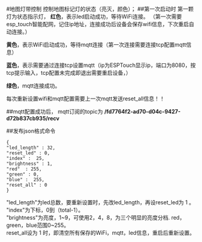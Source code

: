 #地图灯带控制
控制地图标记灯的状态（亮灭，颜色）；
##第一次启动时
第一颗灯为状态指示灯，
**红色**，表示led启动成功，等待WiFi连接。
（第一次需要esp_touch智能配网，记住ip地址，连接成功后设备会保存wifi信息，下次重启自动连接。）

**黄色**，表示WiFi启动成功，等待mqtt连接（第一次连接需要连接tcp配置mqtt信息）

**蓝色**，表示需要通过连接tcp设置mqtt（ip为ESPTouch显示ip，端口为8080，按tcp提示输入，tcp配置未完成即退出需要重启设备，）

**绿色**，mqtt连接成功。

每次重新设置wifi和mqtt配置需要上一次mqtt发送reset_all信息！！

##mqtt配置成功后，
mqtt订阅的topic为
**/fd7764f2-ad70-d04c-9427-d72b837cb935/recv**

##发布json格式命令
```
{
"led_length" : 32,
"reset_led" : 0,
"index" :  25,
"brightness" : 1,
"red"  : 255,
"green" : 0,
"blue" :  255,
"reset_all" : 0
}
```
"led_length"为led总数，要重新设置时，先改led_length，再设reset_led为 1 。\
"index"为下标，0到（total-1）。\
"brightness"为亮度，1~9，可使用2，4，8，为三个明显的亮度分档.
red，green，blue范围0~255。\
reset_all设为 1 时，即清空所有保存的WiFi，mqtt，led信息，重启后重新设置。


